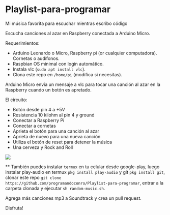 # Playlist-para-programar
Mi música favorita para escuchar mientras escribo código 

Escucha canciones al azar en Raspberry conectada a Arduino Micro. 

  Requerimientos: 
  
  - Arduino Leonardo o Micro, Raspberry pi (or cualquier computadora). Cornetas o audífonos.  
  - Raspbian OS minimal con login automático. 
  - Instala vlc (``sudo apt install vlc``).
  - Clona este repo en ``/home/pi`` (modifica si necesitas).
  
  Arduino Micro envía un mensaje a vlc para tocar una canción al azar en la Raspberry cuando un botón es apretado.
  
  El circuito:
  - Botón desde pin 4 a +5V
  - Resistencia 10 kilohm al pin 4 y ground
  - Conectar a Raspberry Pi
  - Conectar a cornetas
  - Aprieta el botón para una canción al azar 
  - Aprieta de nuevo para una nueva canción
  - Utiliza el botón de reset para detener la música
  - Una cerveza y Rock and Roll
  
  
<html> <img src="https://github.com/programandoconro/Playlist-para-programar/blob/master/arduraspi.png" /> </html>


** También puedes instalar ``termux`` en tu celular desde google-play, luego instalar play-audio en termux ``pkg install play-audio`` y git ``pkg install git``, clonar este repo ``git clone https://github.com/programandoconro/Playlist-para-programar``, entrar a la carpeta clonada y ejecutar ``sh random-music.sh``.

Agrega más canciones mp3 a Soundtrack y crea un pull request. 

Disfruta!  
